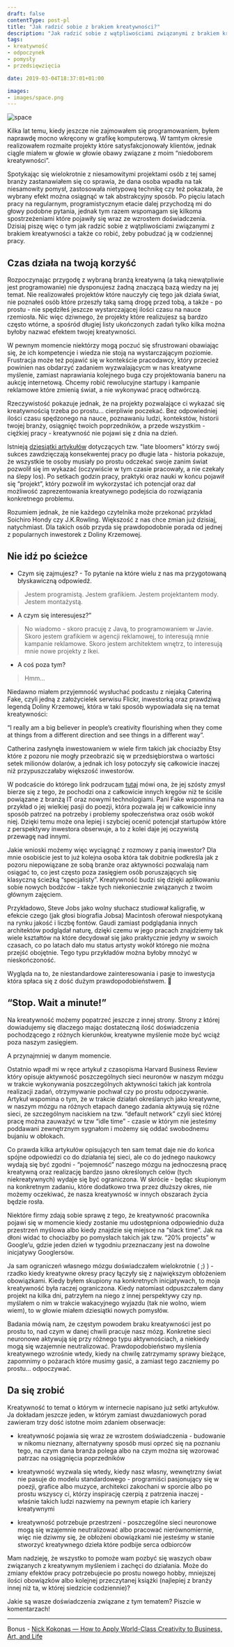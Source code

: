 ```yaml
---
draft: false
contentType: post-pl
title: "Jak radzić sobie z brakiem kreatywności?"
description: "Jak radzić sobie z wątpliwościami związanymi z brakiem kreatywności a także co robić, żeby pobudzać ją w codziennej pracy."
tags: 
- kreatywność
- odpoczynek
- pomysły
- przedsięwzięcia

date: 2019-03-04T18:37:01+01:00

images:
- images/space.png
---
```


![space](/images/space.png)

Kilka lat temu, kiedy jeszcze nie zajmowałem się programowaniem, byłem naprawdę mocno wkręcony w grafikę komputerową. W tamtym okresie realizowałem rozmaite projekty które satysfakcjonowały klientów, jednak ciągle miałem w głowie w głowie obawy związane z moim “niedoborem kreatywności”. 

Spotykając się wielokrotnie z niesamowitymi projektami osób z tej samej branży zastanawiałem się co sprawia, że dana osoba wpadła na tak niesamowity pomysł, zastosowała nietypową technikę czy też pokazała, że wybrany efekt można osiągnąć w tak abstrakcyjny sposób. Po pięciu latach pracy na regularnym, programistycznym etacie dalej przychodzą mi do głowy podobne pytania, jednak tym razem wspomagam się kilkoma spostrzeżeniami które pojawiły się wraz ze wzrostem doświadczenia. Dzisiaj piszę więc o tym jak radzić sobie z wątpliwościami związanymi z brakiem kreatywności a także co robić, żeby pobudzać ją w codziennej pracy.

## Czas działa na twoją korzyść

Rozpoczynając przygodę z wybraną branżą kreatywną (a taką niewątpliwie jest programowanie) nie dysponujesz żadną znaczącą bazą wiedzy na jej temat. Nie realizowałeś projektów które nauczyły cię tego jak działa świat, nie poznałeś osób które przeszły taką samą drogę przed tobą, a także - po prostu - nie spędziłeś jeszcze wystarczającej ilości czasu na nauce rzemiosła. Nic więc dziwnego, że projekty które realizujesz są bardzo często wtórne, a spośród długiej listy ukończonych zadań tylko kilka można byłoby nazwać efektem twojej kreatywności.

W pewnym momencie niektórzy mogą poczuć się sfrustrowani obawiając się, że ich kompetencje i wiedza nie stoją na wystarczającym poziomie. Frustracja może też pojawić się w kontekście pracodawcy, który przecież powinien nas obdarzyć zadaniem wyzwalającycm w nas kreatywne myślenie, zamiast naprawiania kolejnego buga czy projektowania baneru na aukcję internetową. Chcemy robić rewolucyjne startupy i kampanie reklamowe które zmienią świat, a nie wykonywać pracę odtwórczą.

Rzeczywistość pokazuje jednak, że na projekty pozwalające ci wykazać się kreatywnością trzeba po prostu… cierpliwie poczekać. Bez odpowiedniej ilości czasu spędzonego na nauce, poznawaniu ludzi, kontekstów, historii twojej branży, osiągnięć twoich poprzedników, a przede wszystkim - ciężkiej pracy - kreatywność nie pojawi się z dnia na dzień.

Istnieją [dziesiątki artykułów](https://medium.com/@paulrohan/ten-of-historys-greatest-late-bloomers-people-who-found-their-purpose-and-went-for-awe-6b733c6fa154) dotyczących tzw. "late bloomers" którzy swój sukces zawdzięczają konsekwentej pracy po długie lata - historia pokazuje, że wszystkie te osoby musiały po prostu odczekać swoje zanim świat pozwolił się im wykazać (oczywiście w tym czasie pracowały, a nie czekały na ślepy los). Po setkach godzin pracy, praktyki oraz nauki w końcu pojawił się “projekt”, który pozwolił im wykorzystać ich potencjał oraz dał możliwość zaprezentowania kreatywnego podejścia do rozwiązania konkretnego problemu.

Rozumiem jednak, że nie każdego czytelnika może przekonać przykład Soichiro Hondy czy J.K.Rowling. Większość z nas chce zmian już dzisiaj, natychmiast. Dla takich osób przyda się prawdopodobnie porada od jednej z popularnych inwestorek z Doliny Krzemowej.

## Nie idź po ścieżce

- Czym się zajmujesz? - To pytanie na które wielu z nas ma przygotowaną błyskawiczną odpowiedź. 

> Jestem programistą. Jestem grafikiem. Jestem projektantem mody. Jestem montażystą. 

- A czym się interesujesz?”

> No wiadomo - skoro pracuję z Javą, to programowaniem w Javie. Skoro jestem grafikiem w agencji reklamowej, to interesują mnie kampanie reklamowe. Skoro jestem architektem wnętrz, to interesują mnie nowe projekty z Ikei. 

- A coś poza tym?

> Hmm...

Niedawno miałem przyjemność wysłuchać podcastu z niejaką Cateriną Fake, czyli jedną z założycielek serwisu Flickr, inwestorką oraz prawdziwą legendą Doliny Krzemowej, która w taki sposób wypowiadała się na temat kreatywności:

“I really am a big believer in people’s creativity flourishing when they come at things from a different direction and see things in a different way”.

Catherina zasłynęła inwestowaniem w wiele firm takich jak chociażby Etsy które z pozoru nie mogły przeobrazić się w przedsiębiorstwa o wartości setek milionów dolarów, a jednak ich losy potoczyły się całkowicie inaczej niż przypuszczałaby większość inwestorów. 

W podcaście do którego link podrzucam [tutaj](https://tim.blog/2019/02/14/caterina-fake/) mówi ona, że jej szósty zmysł bierze się z tego, że pochodzi ona z całkowicie innych kręgów niż te ściśle powiązane z branżą IT oraz nowymi technologiami. Pani Fake wspomina na przykład o jej wielkiej pasji do poezji, która pozwala jej w całkowicie inny sposób patrzeć na potrzeby i problemy społeczeństwa oraz osób wokół niej. Dzięki temu może ona lepiej i szybciej ocenić potencjał startupów które z perspektywy inwestora obserwuje, a to z kolei daje jej oczywistą przewagę nad innymi.

Jakie wnioski możemy więc wyciągnąć z rozmowy z panią inwestor? Dla mnie osobiście jest to już kolejna osoba która tak dobitnie podkreśla jak z pozoru niepowiązane ze sobą branże oraz aktywności pozwalają nam osiągać to, co jest często poza zasięgiem osób poruszających się klasyczną ścieżką “specjalisty”. Kreatywność budzi się dzięki aplikowaniu sobie nowych bodźców - także tych niekoniecznie związanych z twoim głównym zajęciem.

Przykładowo, Steve Jobs jako wolny słuchacz studiował kaligrafię, w efekcie czego (jak głosi biografia Jobsa) Macintosh oferował niespotykaną na rynku jakość i liczbę fontów. Gaudi zamiast podglądania innych architektów podglądał naturę, dzięki czemu w jego pracach znajdziemy tak wiele kształtów na które decydował się jako praktycznie jedyny w swoich czasach, co po latach dało mu status artysty wokół którego nie można przejść obojętnie. Tego typu przykładów można byłoby mnożyć w nieskończoność.

Wygląda na to, że niestandardowe zainteresowania i pasje to inwestycja która spłaca się z dość dużym prawdopodobieństwem.

## “Stop. Wait a minute!”

Na kreatywność możemy popatrzeć jeszcze z innej strony. Strony z której dowiadujemy się dlaczego mając dostateczną ilość doświadczenia pochodzącego z różnych kierunków, kreatywne myślenie może być wciąż poza naszym zasięgiem.

A przynajmniej w danym momencie.

Ostatnio wpadł mi w ręce artykuł z czasopisma Harvard Business Review który opisuje aktywność poszczególnych sieci neuronów w naszym mózgu w trakcie wykonywania poszczególnych aktywności takich jak kontrola realizacji zadań, otrzymywanie pochwał czy po prostu odpoczywanie. Artykuł wspomina o tym, że w trakcie działań określanych jako kreatywne, w naszym mózgu na różnych etapach danego zadania aktywują się różne sieci, ze szczególnym naciskiem na tzw. “default network” czyli sieć której pracę można zauważyć w tzw “idle time” - czasie w którym nie jesteśmy poddawani zewnętrznym sygnałom i możemy się oddać swobodnemu bujaniu w obłokach.

Co prawda kilka artykułów opisujących ten sam temat daje nie do końca spójne odpowiedzi co do działania tej sieci, ale co do jednego naukowcy wydają się być zgodni - “pojemność” naszego mózgu na jednoczesną pracę kreatywną oraz realizację bardzo jasno określonych celów (tych niekreatywnych) wydaje się być ograniczona. W skrócie - będąc skupionym na konkretnym zadaniu, które dodatkowo trwa przez dłuższy okres, nie możemy oczekiwać, że nasza kreatywność w innych obszarach życia będzie rosła.

Niektóre firmy zdają sobie sprawę z tego, że kreatywność pracownika pojawi się w momencie kiedy zostanie mu udostępniona odpowiednio duża przestrzeń myślowa albo kiedy znajdzie się miejsce na “slack time”. Jak na dłoni widać to chociażby po pomysłach takich jak tzw. “20% projects” w Google’u, gdzie jeden dzień w tygodniu przeznaczany jest na dowolne inicjatywy Googlersów.

Ja sam ograniczeń własnego mózgu doświadczałem wielokrotnie ( ;) ) - rzadko kiedy kreatywne okresy pracy łączyły się z największym obłożeniem obowiązkami. Kiedy byłem skupiony na konkretnych inicjatywach, to moja kreatywność była raczej ograniczona. Kiedy natomiast odpuszczałem dany projekt na kilka dni, patrzyłem na niego z innej perspektywy czy np. myślałem o nim w trakcie wakacyjnego wyjazdu (tak nie wolno, wiem wiem), to w głowie miałem dziesiątki nowych pomysłów.

Badania mówią nam, że częstym powodem braku kreatywności jest po prostu to, nad czym w danej chwili pracuje nasz mózg. Konkretne sieci neuronowe aktywują się przy różnego typu aktywnościach, a niekiedy mogą się wzajemnie neutralizować. Prawdopodobieństwo myślenia kreatywnego wzrośnie wtedy, kiedy na chwilę zatrzymamy sprawy bieżące, zapomnimy o pożarach które musimy gasić, a zamiast tego zaczniemy po prostu… odpoczywać.

## Da się zrobić

Kreatywność to temat o którym w internecie napisano już setki artykułów. Ja dokładam jeszcze jeden, w którym zamiast dwuzdaniowych porad zawieram trzy dość istotne moim zdaniem obserwacje:

* kreatywność pojawia się wraz ze wzrostem doświadczenia - budowanie w nikomu nieznany, alternatywny sposób musi oprzeć się na poznaniu tego, na czym dana branża polega albo na czym można się wzorować patrzac na osiągnięcia poprzedników

* kreatywność wyzwala się wtedy, kiedy nasz własny, wewnętrzny świat nie pasuje do modelu standardowego - programiści pasjonujący się w poezji, grafice albo muzyce, architekci zakochani w sporcie albo po prostu wszyscy ci, którzy inspirację czerpią z patrzenia inaczej - właśnie takich ludzi nazwiemy na pewnym etapie ich kariery kreatywnymi

* kreatywność potrzebuje przestrzeni - poszczególne sieci neuronowe mogą się wzajemnie neutralizować albo pracować nierównomiernie, więc nie dziwmy się, że obłożeni obowiązkami nie jesteśmy w stanie stworzyć kreatywnego dzieła które podbije serca odbiorców

Mam nadzieję, że wszystko to pomoże wam pozbyć się waszych obaw związanych z kreatywnym myśleniem i zachęci do działania. Może do zmiany efektów pracy potrzebujecie po prostu nowego hobby, mniejszej ilości obowiązków albo kolejnej przeczytanej książki (najlepiej z branży innej niż ta, w której siedzicie codziennie)?

Jakie są wasze doświadczenia związane z tym tematem? Piszcie w komentarzach!

---

Bonus - [Nick Kokonas — How to Apply World-Class Creativity to Business, Art, and Life](https://tim.blog/2018/10/18/nick-kokonas/)